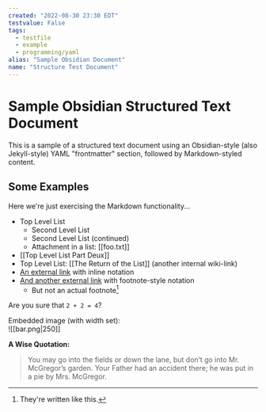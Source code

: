 ```yaml
---
created: "2022-08-30 23:30 EDT"
testvalue: False
tags:
  - testfile
  - example
  - programming/yaml
alias: "Sample Obsidian Document"
name: "Structure Test Document"
---
```

# Sample Obsidian Structured Text Document
This is a sample of a structured text document using an Obsidian-style
(also Jekyll-style) YAML "frontmatter" section, followed by
Markdown-styled content.

## Some Examples
Here we're just exercising the Markdown functionality...

- Top Level List
  - Second Level List
  - Second Level List (continued)
  - Attachment in a list: [[foo.txt]]
- [[Top Level List Part Deux]]
- Top Level List: [[The Return of the List]] (another internal wiki-link)
- [An external link](https://www.google.com) with inline notation
- [And another external link][re] with footnote-style notation
  - But not an actual footnote[^1]

[re]: https://regex101.com/

Are you sure that `2 + 2 = 4`?

Embedded image (with width set):  
![[bar.png|250]]

**A Wise Quotation:**  

> You may go into the fields or down the lane, but don’t go into
> Mr. McGregor’s garden. Your Father had an accident there; he was put
> in a pie by Mrs. McGregor.

[^1]: They're written like this.
